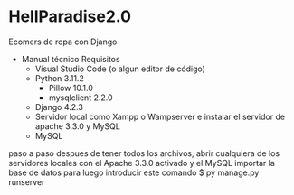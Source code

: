 # HellParadise2.0
Ecomers de ropa con Django

+ Manual técnico
    Requisitos
  - Visual Studio Code (o algun editor de código)
  - Python 3.11.2
    - Pillow 10.1.0
    - mysqlclient 2.2.0  
  - Django 4.2.3
  - Servidor local como Xampp o Wampserver e instalar el servidor de apache 3.3.0 y MySQL
  - MySQL

paso a paso
despues de tener todos los archivos, abrir cualquiera de los servidores locales con el Apache 3.3.0 activado y el MySQL importar la base de datos para luego introducir este comando
$ py manage.py runserver
